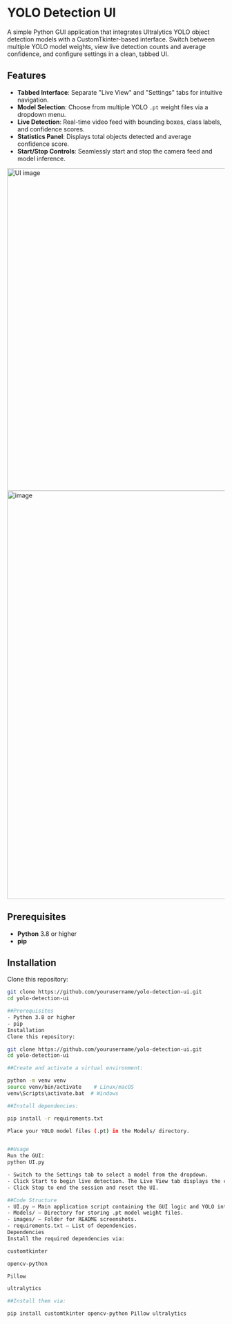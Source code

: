 # YOLO Detection UI

A simple Python GUI application that integrates Ultralytics YOLO object detection models with a CustomTkinter-based interface. Switch between multiple YOLO model weights, view live detection counts and average confidence, and configure settings in a clean, tabbed UI.

## Features

- **Tabbed Interface**: Separate "Live View" and "Settings" tabs for intuitive navigation.
- **Model Selection**: Choose from multiple YOLO `.pt` weight files via a dropdown menu.
- **Live Detection**: Real-time video feed with bounding boxes, class labels, and confidence scores.
- **Statistics Panel**: Displays total objects detected and average confidence score.
- **Start/Stop Controls**: Seamlessly start and stop the camera feed and model inference.

<img width="746" alt="UI image" src="https://github.com/user-attachments/assets/6da508a2-c181-4d35-8a96-8459b770c2fe" />

<img width="944" alt="image" src="https://github.com/user-attachments/assets/492b9991-07bf-4e27-ab0f-95734e93094c" />

## Prerequisites

- **Python** 3.8 or higher
- **pip**

## Installation

Clone this repository:

```bash
git clone https://github.com/yourusername/yolo-detection-ui.git
cd yolo-detection-ui

##Prerequisites
- Python 3.8 or higher
- pip
Installation
Clone this repository:

git clone https://github.com/yourusername/yolo-detection-ui.git
cd yolo-detection-ui

##Create and activate a virtual environment:

python -m venv venv
source venv/bin/activate    # Linux/macOS
venv\Scripts\activate.bat  # Windows

##Install dependencies:

pip install -r requirements.txt

Place your YOLO model files (.pt) in the Models/ directory.


##Usage
Run the GUI:
python UI.py

- Switch to the Settings tab to select a model from the dropdown.
- Click Start to begin live detection. The Live View tab displays the camera feed, bounding boxes, object count, and average confidence.
- Click Stop to end the session and reset the UI.

##Code Structure
- UI.py — Main application script containing the GUI logic and YOLO integration.
- Models/ — Directory for storing .pt model weight files.
- images/ — Folder for README screenshots.
- requirements.txt — List of dependencies.
Dependencies
Install the required dependencies via:

customtkinter

opencv-python

Pillow

ultralytics

##Install them via:

pip install customtkinter opencv-python Pillow ultralytics


